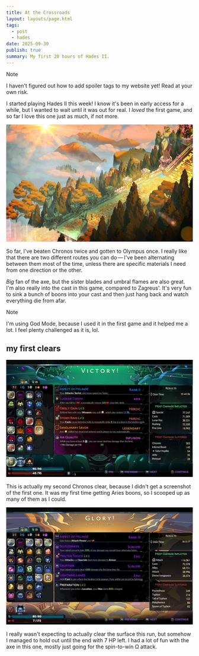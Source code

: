 ```yaml
---
title: At the Crossroads
layout: layouts/page.html
tags:
  - post
  - hades
date: 2025-09-30
publish: true
summary: My first 20 hours of Hades II.
---
```


> [!NOTE]
> I haven't figured out how to add spoiler tags to my website yet! Read at your own risk.

I started playing Hades II this week! I know it's been in early access for a while, but I wanted to wait until it was out for real. I *loved* the first game, and so far I love this one just as much, if not more.

![A screenshot of the entrace to Olympus after my first clear of the surface.](./photos/surface_landscape.jpeg)

So far, I've beaten Chronos twice and gotten to Olympus once. I really like that there are two different routes you can do — I've been alternating between them most of the time, unless there are specific materials I need from one direction or the other. 

*Big* fan of the axe, but the sister blades and umbral flames are also great. I'm also really into the cast in this game, compared to Zagreus'. It's very fun to sink a bunch of boons into your cast and then just hang back and watch everything die from afar. 

> [!NOTE]
> I'm using God Mode, because I used it in the first game and it helped me a lot. I feel plenty challenged as it is, lol.

## my first clears
![My first Chronos clear](./photos/chronos_clear.jpeg)

This is actually my second Chronos clear, because I didn't get a screenshot of the first one. It was my first time getting Aries boons, so I scooped up as many of them as I could.

![My first surface clear](./photos/surface_clear.jpeg)

I really wasn't expecting to actually clear the surface this run, but somehow I managed to hold out until the end with 7 HP left. I had a lot of fun with the axe in this one, mostly just going for the spin-to-win Ω attack.

